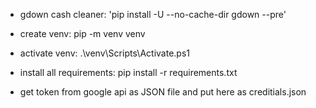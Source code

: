 - gdown cash cleaner: 'pip install -U --no-cache-dir gdown --pre'
- create venv: pip -m venv venv
- activate venv: .\venv\Scripts\Activate.ps1
- install all requirements: pip install -r requirements.txt

- get token from google api as JSON file and put here as creditials.json
